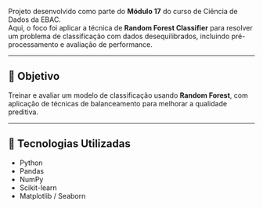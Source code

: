 Projeto desenvolvido como parte do **Módulo 17** do curso de Ciência de Dados da EBAC.  
Aqui, o foco foi aplicar a técnica de **Random Forest Classifier** para resolver um problema de classificação com dados desequilibrados, incluindo pré-processamento e avaliação de performance.

---

## 🎯 Objetivo

Treinar e avaliar um modelo de classificação usando **Random Forest**, com aplicação de técnicas de balanceamento para melhorar a qualidade preditiva.

---

## 🧰 Tecnologias Utilizadas

- Python
- Pandas
- NumPy
- Scikit-learn
- Matplotlib / Seaborn
